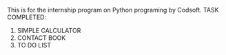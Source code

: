 This is for the internship program on Python programing by Codsoft.
TASK COMPLETED:
1. SIMPLE CALCULATOR
2. CONTACT BOOK
3. TO DO LIST
